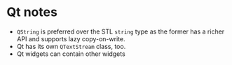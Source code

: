 # Qt notes

* `QString` is preferred over the STL `string` type as the former has a richer API and supports lazy copy-on-write.
* Qt has its own `QTextStream` class, too.
* Qt widgets can contain other widgets 
